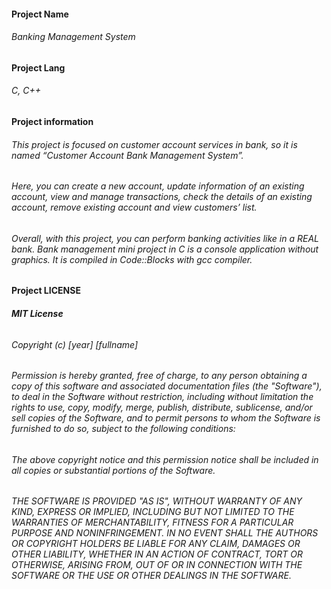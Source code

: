 #### Project Name
######      Banking Management System


#### Project Lang
######      C, C++
 

#### Project information
######      This project is focused on customer account services in bank, so it is named “Customer Account Bank Management System”.
######      Here, you can create a new account, update information of an existing account, view and manage transactions, check the details of an existing account, remove existing account and view customers’ list.
######      Overall, with this project, you can perform banking activities like in a REAL bank. Bank management mini project in C is a console application without graphics. It is compiled in Code::Blocks with gcc compiler.


#### Project LICENSE
###### **MIT License**

###### Copyright (c) [year] [fullname]

###### Permission is hereby granted, free of charge, to any person obtaining a copy of this software and associated documentation files (the "Software"), to deal in the Software without restriction, including without limitation the rights to use, copy, modify, merge, publish, distribute, sublicense, and/or sell copies of the Software, and to permit persons to whom the Software is furnished to do so, subject to the following conditions:
###### The above copyright notice and this permission notice shall be included in all copies or substantial portions of the Software.

###### THE SOFTWARE IS PROVIDED "AS IS", WITHOUT WARRANTY OF ANY KIND, EXPRESS OR IMPLIED, INCLUDING BUT NOT LIMITED TO THE WARRANTIES OF MERCHANTABILITY, FITNESS FOR A PARTICULAR PURPOSE AND NONINFRINGEMENT. IN NO EVENT SHALL THE AUTHORS OR COPYRIGHT HOLDERS BE LIABLE FOR ANY CLAIM, DAMAGES OR OTHER LIABILITY, WHETHER IN AN ACTION OF CONTRACT, TORT OR OTHERWISE, ARISING FROM, OUT OF OR IN CONNECTION WITH THE SOFTWARE OR THE USE OR OTHER DEALINGS IN THE SOFTWARE.

